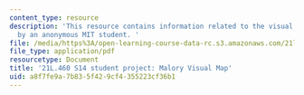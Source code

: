 ```yaml
---
content_type: resource
description: 'This resource contains information related to the visual map final project
  by an anonymous MIT student. '
file: /media/https%3A/open-learning-course-data-rc.s3.amazonaws.com/21l-460-medieval-literature-legends-of-arthur-fall-2013/a8f7fe9a7b835f429cf4355223cf36b1_MIT21L_460F13_Anon1_vs_map.pdf
file_type: application/pdf
resourcetype: Document
title: '21L.460 S14 student project: Malory Visual Map'
uid: a8f7fe9a-7b83-5f42-9cf4-355223cf36b1
---
```

